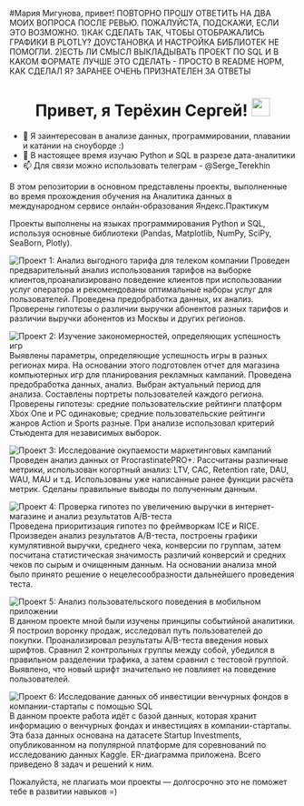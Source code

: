 #Мария Мигунова, привет! ПОВТОРНО ПРОШУ ОТВЕТИТЬ НА ДВА МОИХ ВОПРОСА ПОСЛЕ РЕВЬЮ. ПОЖАЛУЙСТА, ПОДСКАЖИ, ЕСЛИ ЭТО ВОЗМОЖНО.
1)КАК СДЕЛАТЬ ТАК, ЧТОБЫ ОТОБРАЖАЛИСЬ ГРАФИКИ В PLOTLY? ДОУСТАНОВКА И НАСТРОЙКА БИБЛИОТЕК НЕ ПОМОГЛИ.
2)ЕСТЬ ЛИ СМЫСЛ ВЫКЛАДЫВАТЬ ПРОЕКТ ПО SQL И В КАКОМ ФОРМАТЕ ЛУЧШЕ ЭТО СДЕЛАТЬ - ПРОСТО В README НОРМ, КАК СДЕЛАЛ Я?
ЗАРАНЕЕ ОЧЕНЬ ПРИЗНАТЕЛЕН ЗА ОТВЕТЫ

<h1 align="center"> Привет, я Терёхин Сергей!
<img src="https://github.com/blackcater/blackcater/raw/main/images/Hi.gif" height="32"/></h1>

- 👀 Я заинтересован в анализе данных, программировании, плавании и катании на сноуборде :)
- 🌱 В настоящее время изучаю Python и SQL в разрезе дата-аналитики
- 📫 Для связи можно использовать телеграм - @Serge_Terekhin


В этом репозитории в основном представлены проекты, выполненные во время прохождения обучения на Аналитика данных в международном сервисе онлайн-образования Яндекс.Практикум

Проекты выполнены на языках программирования Python и SQL, используя основные библиотеки (Pandas, Matplotlib, NumPy, SciPy, SeaBorn, Plotly).

![Проект 1: Анализ выгодного тарифа для телеком компании](https://github.com/TerekhinSergey/TerekhinSergey/tree/main/Project%201.%20Telecom_tariffs)
Проведен предварительный анализ использования тарифов на выборке клиентов,проанализировано поведение клиентов при использовании услуг оператора и рекомендованы оптимальные наборы услуг для пользователей. Проведена предобработка данных, их анализ. Проверены гипотезы о различии выручки абонентов разных тарифов и различии выручки абонентов из Москвы и других регионов.

![Проект 2: Изучение закономерностей, определяющих успешность игр](https://github.com/TerekhinSergey/TerekhinSergey/tree/main/Project%202.%20Games_store)
Выявлены параметры, определяющие успешность игры в разных регионах мира. На основании этого подготовлен отчет для магазина компьютерных игр для планирования рекламных кампаний. Проведена предобработка данных, анализ. Выбран актуальный период для анализа. Составлены портреты пользователей каждого региона. Проверены гипотезы: средние пользовательские рейтинги платформ Xbox One и PC одинаковые; средние пользовательские рейтинги жанров Action и Sports разные. При анализе использовал критерий Стьюдента для независимых выборок.

![Проект 3: Исследование окупаемости маркетинговых кампаний](https://github.com/TerekhinSergey/TerekhinSergey/tree/main/Project%203.%20Marketing_campaigns_app)
Проведен анализ данных от ProcrastinatePRO+. Рассчитаны различные метрики, использован когортный анализ: LTV, CAC, Retention rate, DAU, WAU, MAU и т.д. Использованы уже написанные ранее функции расчёта метрик. Сделаны правильные выводы по полученным данным.

![Проект 4: Проверка гипотез по увеличению выручки в интернет-магазине и анализ результатов A/B-теста](https://github.com/TerekhinSergey/TerekhinSergey/tree/main/Project%204.%20A-B_test_online_store)
Проведена приоритизация гипотез по фреймворкам ICE и RICE. Произведен анализ результатов A/B-теста, построены графики кумулятивной выручки, среднего чека, конверсии по группам, затем посчитана статистическая значимость различий конверсий и средних чеков по сырым и очищенным данным. На основании анализа мной было принято решение о нецелесообразности дальнейшего проведения теста.

![Проект 5: Анализ пользовательского поведения в мобильном приложении](https://github.com/TerekhinSergey/TerekhinSergey/tree/main/Project%205.%20A-A-B_test_mobile_app)
В данном проекте мной были изучены принципы событийной аналитики. Я построил воронку продаж, исследовал путь пользователей до покупки. Проанализировал результаты A/B-теста введения новых шрифтов. Сравнил 2 контрольных группы между собой, убедился в правильном разделении трафика, а затем сравнил с тестовой группой. 
Выявлено, что новый шрифт значительно не повлияет на поведение пользователей.

![Проект 6: Исследование данных об инвестиции венчурных фондов в компании-стартапы с помощью SQL](https://github.com/TerekhinSergey/TerekhinSergey/tree/main/Project%206.%20SQL_investment_funds)
В данном проекте работа идёт с базой данных, которая хранит информацию о венчурных фондах и инвестициях в компании-стартапы. Эта база данных основана на датасете Startup Investments, опубликованном на популярной платформе для соревнований по исследованию данных Kaggle. ER-диаграмма приложена. Всего приведено 8 задач и решений к ним.

Пожалуйста, не плагиать мои проекты — долгосрочно это не поможет тебе в развитии навыков =)
